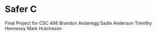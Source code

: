 # Safer C 
Final Project for CSC 466
Brandon Anderegg
Sadie Anderson
Timothy Hennessy
Mark Hutcheson



